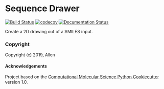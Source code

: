 Sequence Drawer
==============================
[//]: # (Badges)
[![Build Status](https://travis-ci.com/Allend95/sequence_drawer.svg?branch=master)](https://travis-ci.com/Allend95/sequence_drawer)
[![codecov](https://codecov.io/gh/Allend95/sequence_drawer/branch/master/graph/badge.svg)](https://codecov.io/gh/Allend95/sequence_drawer/branch/master)
[![Documentation Status](https://readthedocs.org/projects/sequence-drawer/badge/?version=latest)](https://sequence-drawer.readthedocs.io/en/latest/?badge=latest)

Create a 2D drawing out of a SMILES input.

### Copyright

Copyright (c) 2019, Allen


#### Acknowledgements
 
Project based on the 
[Computational Molecular Science Python Cookiecutter](https://github.com/molssi/cookiecutter-cms) version 1.0.
